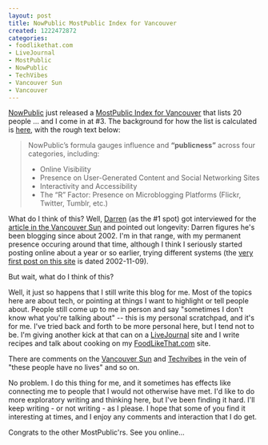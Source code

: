 ```yaml
--- 
layout: post
title: NowPublic MostPublic Index for Vancouver
created: 1222472872
categories: 
- foodlikethat.com
- LiveJournal
- MostPublic
- NowPublic
- TechVibes
- Vancouver Sun
- Vancouver
---
```

<p><a href="http://www.nowpublic.com">NowPublic</a> just released a <a href="http://www.nowpublic.com/mostpublic/list/vancouver">MostPublic Index for Vancouver</a> that lists 20 people ... and I come in at #3.  The background for how the list is calculated is <a href="http://www.nowpublic.com/mostpublic/list/info">here</a>, with the rough text below:</p>
<blockquote>
<p>NowPublic’s formula gauges influence and <strong>“publicness”</strong> across four categories, including:</p> <ul><li>Online Visibility</li><li>Presence on User-Generated Content and Social Networking Sites</li><li>Interactivity and Accessibility</li><li>The “R” Factor: Presence on Microblogging Platforms (Flickr, Twitter, Tumblr, etc.)</li></ul>
</blockquote>
<p>What do I think of this? Well, <a href="http://www.darrenbarefoot.com">Darren</a> (as the #1 spot) got interviewed for the <a href="http://www.canada.com/vancouversun/news/story.html?id=d7ea6747-7585-45f5-8e95-f97c30de66c2">article in the Vancouver Sun</a> and pointed out longevity: Darren figures he's been blogging since about 2002. I'm in that range, with my permanent presence occuring around that time, although I think I seriously started posting online about a year or so earlier, trying different systems (the <a href="http://bmannconsulting.com/node/1">very first post on this site</a> is dated 2002-11-09).</p>

<p>But wait, what do I think of this?</p>

<p>Well, it just so happens that I still write this blog for me. Most of the topics here are about tech, or pointing at things I want to highlight or tell people about. People still come up to me in person and say "sometimes I don't know what you're talking about" -- this is my personal scratchpad, and it's for me. I've tried back and forth to be more personal here, but I tend not to be. I'm giving another kick at that can on a <a href="http://livejournal.com">LiveJournal</a> site and I write recipes and talk about cooking on my <a href="http://foodlikethat.com">FoodLikeThat.com</a> site.</p>

<p>There are comments on the <a href="http://www.canada.com/vancouversun/news/story.html?id=d7ea6747-7585-45f5-8e95-f97c30de66c2">Vancouver Sun</a> and <a href="http://techvibes.com/blog/vancouver-20-most-visible-individuals-on-the-web">Techvibes</a> in the vein of "these people have no lives" and so on.</p>

<p>No problem. I do this thing for me, and it sometimes has effects like connecting me to people that I would not otherwise have met. I'd like to do more exploratory writing and thinking here, but I've been finding it hard. I'll keep writing - or not writing - as I please. I hope that some of you find it interesting at times, and I enjoy any comments and interaction that I do get.</p>

<p>Congrats to the other MostPublic'rs. See you online...</p>

<!--break-->
